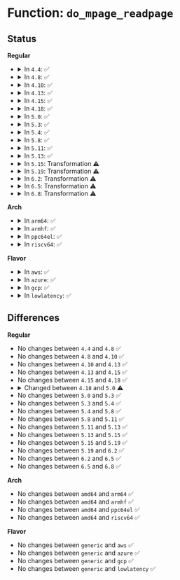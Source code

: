 # Function: <code>do_mpage_readpage</code>

## Status
<b>Regular</b>
<ul>
<li>
<details>
<summary>In <code>4.4</code>: ✅</summary>

```c
struct bio *do_mpage_readpage(struct bio *bio, struct page *page, unsigned int nr_pages, sector_t *last_block_in_bio, struct buffer_head *map_bh, long unsigned int *first_logical_block, get_block_t *get_block, gfp_t gfp);
```

**Collision:** Unique Static

**Inline:** No

**Transformation:** False

**Instances:**

```
In fs/mpage.c (ffffffff8124df20)
Location: fs/mpage.c:140
Inline: False
Direct callers:
  - fs/mpage.c:mpage_readpages
  - fs/mpage.c:mpage_readpage
```
**Symbols:**

```
ffffffff8124df20-ffffffff8124e6bc: do_mpage_readpage (STB_LOCAL)
```
</details>
</li>
<li>
<details>
<summary>In <code>4.8</code>: ✅</summary>

```c
struct bio *do_mpage_readpage(struct bio *bio, struct page *page, unsigned int nr_pages, sector_t *last_block_in_bio, struct buffer_head *map_bh, long unsigned int *first_logical_block, get_block_t *get_block, gfp_t gfp);
```

**Collision:** Unique Static

**Inline:** No

**Transformation:** False

**Instances:**

```
In fs/mpage.c (ffffffff81276670)
Location: fs/mpage.c:144
Inline: False
Direct callers:
  - fs/mpage.c:mpage_readpage
  - fs/mpage.c:mpage_readpages
```
**Symbols:**

```
ffffffff81276670-ffffffff81276df5: do_mpage_readpage (STB_LOCAL)
```
</details>
</li>
<li>
<details>
<summary>In <code>4.10</code>: ✅</summary>

```c
struct bio *do_mpage_readpage(struct bio *bio, struct page *page, unsigned int nr_pages, sector_t *last_block_in_bio, struct buffer_head *map_bh, long unsigned int *first_logical_block, get_block_t *get_block, gfp_t gfp);
```

**Collision:** Unique Static

**Inline:** No

**Transformation:** False

**Instances:**

```
In fs/mpage.c (ffffffff8128a380)
Location: fs/mpage.c:144
Inline: False
Direct callers:
  - fs/mpage.c:mpage_readpage
  - fs/mpage.c:mpage_readpages
```
**Symbols:**

```
ffffffff8128a380-ffffffff8128aac2: do_mpage_readpage (STB_LOCAL)
```
</details>
</li>
<li>
<details>
<summary>In <code>4.13</code>: ✅</summary>

```c
struct bio *do_mpage_readpage(struct bio *bio, struct page *page, unsigned int nr_pages, sector_t *last_block_in_bio, struct buffer_head *map_bh, long unsigned int *first_logical_block, get_block_t *get_block, gfp_t gfp);
```

**Collision:** Unique Static

**Inline:** No

**Transformation:** False

**Instances:**

```
In fs/mpage.c (ffffffff812971a0)
Location: fs/mpage.c:145
Inline: False
Direct callers:
  - fs/mpage.c:mpage_readpage
  - fs/mpage.c:mpage_readpages
```
**Symbols:**

```
ffffffff812971a0-ffffffff81297917: do_mpage_readpage (STB_LOCAL)
```
</details>
</li>
<li>
<details>
<summary>In <code>4.15</code>: ✅</summary>

```c
struct bio *do_mpage_readpage(struct bio *bio, struct page *page, unsigned int nr_pages, sector_t *last_block_in_bio, struct buffer_head *map_bh, long unsigned int *first_logical_block, get_block_t *get_block, gfp_t gfp);
```

**Collision:** Unique Static

**Inline:** No

**Transformation:** False

**Instances:**

```
In fs/mpage.c (ffffffff812ba410)
Location: fs/mpage.c:146
Inline: False
Direct callers:
  - fs/mpage.c:mpage_readpage
  - fs/mpage.c:mpage_readpages
```
**Symbols:**

```
ffffffff812ba410-ffffffff812bab9e: do_mpage_readpage (STB_LOCAL)
```
</details>
</li>
<li>
<details>
<summary>In <code>4.18</code>: ✅</summary>

```c
struct bio *do_mpage_readpage(struct bio *bio, struct page *page, unsigned int nr_pages, sector_t *last_block_in_bio, struct buffer_head *map_bh, long unsigned int *first_logical_block, get_block_t *get_block, gfp_t gfp);
```

**Collision:** Unique Static

**Inline:** No

**Transformation:** False

**Instances:**

```
In fs/mpage.c (ffffffff812e2f70)
Location: fs/mpage.c:146
Inline: False
Direct callers:
  - fs/mpage.c:mpage_readpage
  - fs/mpage.c:mpage_readpages
```
**Symbols:**

```
ffffffff812e2f70-ffffffff812e3711: do_mpage_readpage (STB_LOCAL)
```
</details>
</li>
<li>
<details>
<summary>In <code>5.0</code>: ✅</summary>

```c
struct bio *do_mpage_readpage(struct mpage_readpage_args *args);
```

**Collision:** Unique Static

**Inline:** No

**Transformation:** False

**Instances:**

```
In fs/mpage.c (ffffffff812f7bd0)
Location: fs/mpage.c:156
Inline: False
Direct callers:
  - fs/mpage.c:mpage_readpage
  - fs/mpage.c:mpage_readpages
```
**Symbols:**

```
ffffffff812f7bd0-ffffffff812f83ff: do_mpage_readpage (STB_LOCAL)
```
</details>
</li>
<li>
<details>
<summary>In <code>5.3</code>: ✅</summary>

```c
struct bio *do_mpage_readpage(struct mpage_readpage_args *args);
```

**Collision:** Unique Static

**Inline:** No

**Transformation:** False

**Instances:**

```
In fs/mpage.c (ffffffff81318210)
Location: fs/mpage.c:156
Inline: False
Direct callers:
  - fs/mpage.c:mpage_readpage
  - fs/mpage.c:mpage_readpages
```
**Symbols:**

```
ffffffff81318210-ffffffff81318a27: do_mpage_readpage (STB_LOCAL)
```
</details>
</li>
<li>
<details>
<summary>In <code>5.4</code>: ✅</summary>

```c
struct bio *do_mpage_readpage(struct mpage_readpage_args *args);
```

**Collision:** Unique Static

**Inline:** No

**Transformation:** False

**Instances:**

```
In fs/mpage.c (ffffffff8132b070)
Location: fs/mpage.c:156
Inline: False
Direct callers:
  - fs/mpage.c:mpage_readpage
  - fs/mpage.c:mpage_readpages
```
**Symbols:**

```
ffffffff8132b070-ffffffff8132b86e: do_mpage_readpage (STB_LOCAL)
```
</details>
</li>
<li>
<details>
<summary>In <code>5.8</code>: ✅</summary>

```c
struct bio *do_mpage_readpage(struct mpage_readpage_args *args);
```

**Collision:** Unique Static

**Inline:** No

**Transformation:** False

**Instances:**

```
In fs/mpage.c (ffffffff81364d20)
Location: fs/mpage.c:156
Inline: False
Direct callers:
  - fs/mpage.c:mpage_readpage
  - fs/mpage.c:mpage_readahead
```
**Symbols:**

```
ffffffff81364d20-ffffffff813654ec: do_mpage_readpage (STB_LOCAL)
```
</details>
</li>
<li>
<details>
<summary>In <code>5.11</code>: ✅</summary>

```c
struct bio *do_mpage_readpage(struct mpage_readpage_args *args);
```

**Collision:** Unique Static

**Inline:** No

**Transformation:** False

**Instances:**

```
In fs/mpage.c (ffffffff81371ca0)
Location: fs/mpage.c:156
Inline: False
Direct callers:
  - fs/mpage.c:mpage_readpage
  - fs/mpage.c:mpage_readahead
```
**Symbols:**

```
ffffffff81371ca0-ffffffff813723b4: do_mpage_readpage (STB_LOCAL)
```
</details>
</li>
<li>
<details>
<summary>In <code>5.13</code>: ✅</summary>

```c
struct bio *do_mpage_readpage(struct mpage_readpage_args *args);
```

**Collision:** Unique Static

**Inline:** No

**Transformation:** False

**Instances:**

```
In fs/mpage.c (ffffffff81377dc0)
Location: fs/mpage.c:156
Inline: False
Direct callers:
  - fs/mpage.c:mpage_readpage
  - fs/mpage.c:mpage_readahead
```
**Symbols:**

```
ffffffff81377dc0-ffffffff81378492: do_mpage_readpage (STB_LOCAL)
```
</details>
</li>
<li>
<details>
<summary>In <code>5.15</code>: Transformation ⚠️</summary>

```c
struct bio *do_mpage_readpage(struct mpage_readpage_args *args);
```

**Collision:** Unique Static

**Inline:** No

**Transformation:** True

**Instances:**

```
In fs/mpage.c (0)
Location: fs/mpage.c:156
Inline: False
Direct callers:
  - fs/mpage.c:mpage_readpage
  - fs/mpage.c:mpage_readahead
```
**Symbols:**

```
ffffffff813c4480-ffffffff813c4d7a: do_mpage_readpage (STB_LOCAL)
ffffffff81cc5039-ffffffff81cc52ce: do_mpage_readpage.cold (STB_LOCAL)
```
</details>
</li>
<li>
<details>
<summary>In <code>5.19</code>: Transformation ⚠️</summary>

```c
struct bio *do_mpage_readpage(struct mpage_readpage_args *args);
```

**Collision:** Unique Static

**Inline:** No

**Transformation:** True

**Instances:**

```
In fs/mpage.c (0)
Location: fs/mpage.c:131
Inline: False
Direct callers:
  - fs/mpage.c:mpage_read_folio
  - fs/mpage.c:mpage_readahead
```
**Symbols:**

```
ffffffff8144b250-ffffffff8144bbbf: do_mpage_readpage (STB_LOCAL)
ffffffff81e77a42-ffffffff81e77ce7: do_mpage_readpage.cold (STB_LOCAL)
```
</details>
</li>
<li>
<details>
<summary>In <code>6.2</code>: Transformation ⚠️</summary>

```c
struct bio *do_mpage_readpage(struct mpage_readpage_args *args);
```

**Collision:** Unique Static

**Inline:** No

**Transformation:** True

**Instances:**

```
In fs/mpage.c (0)
Location: fs/mpage.c:133
Inline: False
Direct callers:
  - fs/mpage.c:mpage_read_folio
  - fs/mpage.c:mpage_readahead
```
**Symbols:**

```
ffffffff814d9990-ffffffff814da1dd: do_mpage_readpage (STB_LOCAL)
ffffffff82069a8b-ffffffff82069d2d: do_mpage_readpage.cold (STB_LOCAL)
```
</details>
</li>
<li>
<details>
<summary>In <code>6.5</code>: Transformation ⚠️</summary>

```c
struct bio *do_mpage_readpage(struct mpage_readpage_args *args);
```

**Collision:** Unique Static

**Inline:** No

**Transformation:** True

**Instances:**

```
In fs/mpage.c (0)
Location: fs/mpage.c:159
Inline: False
Direct callers:
  - fs/mpage.c:mpage_read_folio
  - fs/mpage.c:mpage_readahead
```
**Symbols:**

```
ffffffff8150d900-ffffffff8150e112: do_mpage_readpage (STB_LOCAL)
ffffffff820e8da1-ffffffff820e9050: do_mpage_readpage.cold (STB_LOCAL)
```
</details>
</li>
<li>
<details>
<summary>In <code>6.8</code>: Transformation ⚠️</summary>

```c
struct bio *do_mpage_readpage(struct mpage_readpage_args *args);
```

**Collision:** Unique Static

**Inline:** No

**Transformation:** True

**Instances:**

```
In fs/mpage.c (0)
Location: fs/mpage.c:158
Inline: False
Direct callers:
  - fs/mpage.c:mpage_read_folio
  - fs/mpage.c:mpage_readahead
```
**Symbols:**

```
ffffffff81542610-ffffffff81542bf4: do_mpage_readpage (STB_LOCAL)
ffffffff821c5a33-ffffffff821c5c7d: do_mpage_readpage.cold (STB_LOCAL)
```
</details>
</li>
</ul>
<b>Arch</b>
<ul>
<li>
<details>
<summary>In <code>arm64</code>: ✅</summary>

```c
struct bio *do_mpage_readpage(struct mpage_readpage_args *args);
```

**Collision:** Unique Static

**Inline:** No

**Transformation:** False

**Instances:**

```
In fs/mpage.c (ffff8000103e66a8)
Location: fs/mpage.c:156
Inline: False
Direct callers:
  - fs/mpage.c:mpage_readpage
  - fs/mpage.c:mpage_readpages
```
**Symbols:**

```
ffff8000103e66a8-ffff8000103e6e0c: do_mpage_readpage (STB_LOCAL)
```
</details>
</li>
<li>
<details>
<summary>In <code>armhf</code>: ✅</summary>

```c
struct bio *do_mpage_readpage(struct mpage_readpage_args *args);
```

**Collision:** Unique Static

**Inline:** No

**Transformation:** False

**Instances:**

```
In fs/mpage.c (c05be29c)
Location: fs/mpage.c:156
Inline: False
Direct callers:
  - fs/mpage.c:mpage_readpage
  - fs/mpage.c:mpage_readpages
```
**Symbols:**

```
c05be29c-c05beb48: do_mpage_readpage (STB_LOCAL)
```
</details>
</li>
<li>
<details>
<summary>In <code>ppc64el</code>: ✅</summary>

```c
struct bio *do_mpage_readpage(struct mpage_readpage_args *args);
```

**Collision:** Unique Static

**Inline:** No

**Transformation:** False

**Instances:**

```
In fs/mpage.c (c0000000004ec9b0)
Location: fs/mpage.c:156
Inline: False
Direct callers:
  - fs/mpage.c:mpage_readpage
  - fs/mpage.c:mpage_readpages
```
**Symbols:**

```
c0000000004ec9b0-c0000000004ed2d8: do_mpage_readpage (STB_LOCAL)
```
</details>
</li>
<li>
<details>
<summary>In <code>riscv64</code>: ✅</summary>

```c
struct bio *do_mpage_readpage(struct mpage_readpage_args *args);
```

**Collision:** Unique Static

**Inline:** No

**Transformation:** False

**Instances:**

```
In fs/mpage.c (ffffffe00029b9b8)
Location: fs/mpage.c:156
Inline: False
Direct callers:
  - fs/mpage.c:mpage_readpage
  - fs/mpage.c:mpage_readpages
```
**Symbols:**

```
ffffffe00029b9b8-ffffffe00029bfac: do_mpage_readpage (STB_LOCAL)
```
</details>
</li>
</ul>
<b>Flavor</b>
<ul>
<li>
<details>
<summary>In <code>aws</code>: ✅</summary>

```c
struct bio *do_mpage_readpage(struct mpage_readpage_args *args);
```

**Collision:** Unique Static

**Inline:** No

**Transformation:** False

**Instances:**

```
In fs/mpage.c (ffffffff81323650)
Location: fs/mpage.c:156
Inline: False
Direct callers:
  - fs/mpage.c:mpage_readpage
  - fs/mpage.c:mpage_readpages
```
**Symbols:**

```
ffffffff81323650-ffffffff81323e4e: do_mpage_readpage (STB_LOCAL)
```
</details>
</li>
<li>
<details>
<summary>In <code>azure</code>: ✅</summary>

```c
struct bio *do_mpage_readpage(struct mpage_readpage_args *args);
```

**Collision:** Unique Static

**Inline:** No

**Transformation:** False

**Instances:**

```
In fs/mpage.c (ffffffff813141f0)
Location: fs/mpage.c:156
Inline: False
Direct callers:
  - fs/mpage.c:mpage_readpage
  - fs/mpage.c:mpage_readpages
```
**Symbols:**

```
ffffffff813141f0-ffffffff813149ee: do_mpage_readpage (STB_LOCAL)
```
</details>
</li>
<li>
<details>
<summary>In <code>gcp</code>: ✅</summary>

```c
struct bio *do_mpage_readpage(struct mpage_readpage_args *args);
```

**Collision:** Unique Static

**Inline:** No

**Transformation:** False

**Instances:**

```
In fs/mpage.c (ffffffff81321120)
Location: fs/mpage.c:156
Inline: False
Direct callers:
  - fs/mpage.c:mpage_readpage
  - fs/mpage.c:mpage_readpages
```
**Symbols:**

```
ffffffff81321120-ffffffff8132191e: do_mpage_readpage (STB_LOCAL)
```
</details>
</li>
<li>
<details>
<summary>In <code>lowlatency</code>: ✅</summary>

```c
struct bio *do_mpage_readpage(struct mpage_readpage_args *args);
```

**Collision:** Unique Static

**Inline:** No

**Transformation:** False

**Instances:**

```
In fs/mpage.c (ffffffff81332e60)
Location: fs/mpage.c:156
Inline: False
Direct callers:
  - fs/mpage.c:mpage_readpage
  - fs/mpage.c:mpage_readpages
```
**Symbols:**

```
ffffffff81332e60-ffffffff8133367c: do_mpage_readpage (STB_LOCAL)
```
</details>
</li>
</ul>

## Differences
<b>Regular</b>
<ul>
<li>
No changes between <code>4.4</code> and <code>4.8</code> ✅
</li>
<li>
No changes between <code>4.8</code> and <code>4.10</code> ✅
</li>
<li>
No changes between <code>4.10</code> and <code>4.13</code> ✅
</li>
<li>
No changes between <code>4.13</code> and <code>4.15</code> ✅
</li>
<li>
No changes between <code>4.15</code> and <code>4.18</code> ✅
</li>
<li>
<details>
<summary>Changed between <code>4.18</code> and <code>5.0</code> ⚠️</summary>
<ul>
<li>
<b>Param added. </b>
<code>struct mpage_readpage_args *args</code>
</li>
<li>
<b>Param removed. </b>
<code>struct bio *bio</code>
</li>
<li>
<b>Param removed. </b>
<code>struct page *page</code>
</li>
<li>
<b>Param removed. </b>
<code>unsigned int nr_pages</code>
</li>
<li>
<b>Param removed. </b>
<code>sector_t *last_block_in_bio</code>
</li>
<li>
<b>Param removed. </b>
<code>struct buffer_head *map_bh</code>
</li>
<li>
<b>Param removed. </b>
<code>long unsigned int *first_logical_block</code>
</li>
<li>
<b>Param removed. </b>
<code>get_block_t *get_block</code>
</li>
<li>
<b>Param removed. </b>
<code>gfp_t gfp</code>
</li>
</ul>
</details>
</li>
<li>
No changes between <code>5.0</code> and <code>5.3</code> ✅
</li>
<li>
No changes between <code>5.3</code> and <code>5.4</code> ✅
</li>
<li>
No changes between <code>5.4</code> and <code>5.8</code> ✅
</li>
<li>
No changes between <code>5.8</code> and <code>5.11</code> ✅
</li>
<li>
No changes between <code>5.11</code> and <code>5.13</code> ✅
</li>
<li>
No changes between <code>5.13</code> and <code>5.15</code> ✅
</li>
<li>
No changes between <code>5.15</code> and <code>5.19</code> ✅
</li>
<li>
No changes between <code>5.19</code> and <code>6.2</code> ✅
</li>
<li>
No changes between <code>6.2</code> and <code>6.5</code> ✅
</li>
<li>
No changes between <code>6.5</code> and <code>6.8</code> ✅
</li>
</ul>
<b>Arch</b>
<ul>
<li>
No changes between <code>amd64</code> and <code>arm64</code> ✅
</li>
<li>
No changes between <code>amd64</code> and <code>armhf</code> ✅
</li>
<li>
No changes between <code>amd64</code> and <code>ppc64el</code> ✅
</li>
<li>
No changes between <code>amd64</code> and <code>riscv64</code> ✅
</li>
</ul>
<b>Flavor</b>
<ul>
<li>
No changes between <code>generic</code> and <code>aws</code> ✅
</li>
<li>
No changes between <code>generic</code> and <code>azure</code> ✅
</li>
<li>
No changes between <code>generic</code> and <code>gcp</code> ✅
</li>
<li>
No changes between <code>generic</code> and <code>lowlatency</code> ✅
</li>
</ul>
